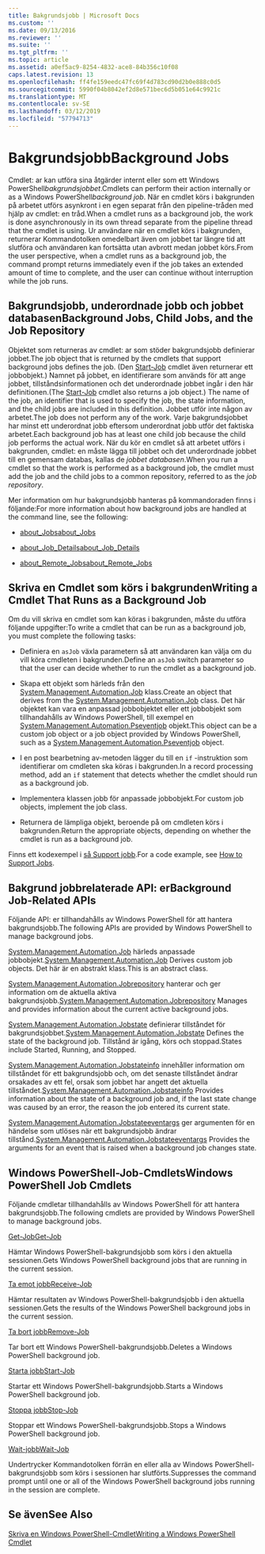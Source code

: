 ```yaml
---
title: Bakgrundsjobb | Microsoft Docs
ms.custom: ''
ms.date: 09/13/2016
ms.reviewer: ''
ms.suite: ''
ms.tgt_pltfrm: ''
ms.topic: article
ms.assetid: a0ef5ac9-8254-4832-ace8-84b356c10f08
caps.latest.revision: 13
ms.openlocfilehash: ff4fe159eedc47fc69f4d783cd90d2b0e888c0d5
ms.sourcegitcommit: 5990f04b8042ef2d8e571bec6d5b051e64c9921c
ms.translationtype: MT
ms.contentlocale: sv-SE
ms.lasthandoff: 03/12/2019
ms.locfileid: "57794713"
---
```

# <a name="background-jobs"></a><span data-ttu-id="73d0b-102">Bakgrundsjobb</span><span class="sxs-lookup"><span data-stu-id="73d0b-102">Background Jobs</span></span>

<span data-ttu-id="73d0b-103">Cmdlet: ar kan utföra sina åtgärder internt eller som ett Windows PowerShell*bakgrundsjobbet*.</span><span class="sxs-lookup"><span data-stu-id="73d0b-103">Cmdlets can perform their action internally or as a Windows PowerShell*background job*.</span></span> <span data-ttu-id="73d0b-104">När en cmdlet körs i bakgrunden på arbetet utförs asynkront i en egen separat från den pipeline-tråden med hjälp av cmdlet: en tråd.</span><span class="sxs-lookup"><span data-stu-id="73d0b-104">When a cmdlet runs as a background job, the work is done asynchronously in its own thread separate from the pipeline thread that the cmdlet is using.</span></span> <span data-ttu-id="73d0b-105">Ur användare när en cmdlet körs i bakgrunden, returnerar Kommandotolken omedelbart även om jobbet tar längre tid att slutföra och användaren kan fortsätta utan avbrott medan jobbet körs.</span><span class="sxs-lookup"><span data-stu-id="73d0b-105">From the user perspective, when a cmdlet runs as a background job, the command prompt returns immediately even if the job takes an extended amount of time to complete, and the user can continue without interruption while the job runs.</span></span>

## <a name="background-jobs-child-jobs-and-the-job-repository"></a><span data-ttu-id="73d0b-106">Bakgrundsjobb, underordnade jobb och jobbet databasen</span><span class="sxs-lookup"><span data-stu-id="73d0b-106">Background Jobs, Child Jobs, and the Job Repository</span></span>

<span data-ttu-id="73d0b-107">Objektet som returneras av cmdlet: ar som stöder bakgrundsjobb definierar jobbet.</span><span class="sxs-lookup"><span data-stu-id="73d0b-107">The job object that is returned by the cmdlets that support background jobs defines the job.</span></span> <span data-ttu-id="73d0b-108">(Den [Start-Job](/powershell/module/Microsoft.PowerShell.Core/Start-Job) cmdlet även returnerar ett jobbobjekt.) Namnet på jobbet, en identifierare som används för att ange jobbet, tillståndsinformationen och det underordnade jobbet ingår i den här definitionen.</span><span class="sxs-lookup"><span data-stu-id="73d0b-108">(The [Start-Job](/powershell/module/Microsoft.PowerShell.Core/Start-Job) cmdlet also returns a job object.) The name of the job, an identifier that is used to specify the job, the state information, and the child jobs are included in this definition.</span></span> <span data-ttu-id="73d0b-109">Jobbet utför inte någon av arbetet.</span><span class="sxs-lookup"><span data-stu-id="73d0b-109">The job does not perform any of the work.</span></span> <span data-ttu-id="73d0b-110">Varje bakgrundsjobbet har minst ett underordnat jobb eftersom underordnat jobb utför det faktiska arbetet.</span><span class="sxs-lookup"><span data-stu-id="73d0b-110">Each background job has at least one child job because the child job performs the actual work.</span></span> <span data-ttu-id="73d0b-111">När du kör en cmdlet så att arbetet utförs i bakgrunden, cmdlet: en måste lägga till jobbet och det underordnade jobbet till en gemensam databas, kallas de *jobbet databasen*.</span><span class="sxs-lookup"><span data-stu-id="73d0b-111">When you run a cmdlet so that the work is performed as a background job, the cmdlet must add the job and the child jobs to a common repository, referred to as the *job repository*.</span></span>

<span data-ttu-id="73d0b-112">Mer information om hur bakgrundsjobb hanteras på kommandoraden finns i följande:</span><span class="sxs-lookup"><span data-stu-id="73d0b-112">For more information about how background jobs are handled at the command line, see the following:</span></span>

- [<span data-ttu-id="73d0b-113">about_Jobs</span><span class="sxs-lookup"><span data-stu-id="73d0b-113">about_Jobs</span></span>](/powershell/module/microsoft.powershell.core/about/about_jobs)

- [<span data-ttu-id="73d0b-114">about_Job_Details</span><span class="sxs-lookup"><span data-stu-id="73d0b-114">about_Job_Details</span></span>](/powershell/module/microsoft.powershell.core/about/about_job_details)

- [<span data-ttu-id="73d0b-115">about_Remote_Jobs</span><span class="sxs-lookup"><span data-stu-id="73d0b-115">about_Remote_Jobs</span></span>](/powershell/module/microsoft.powershell.core/about/about_remote_jobs)

## <a name="writing-a-cmdlet-that-runs-as-a-background-job"></a><span data-ttu-id="73d0b-116">Skriva en Cmdlet som körs i bakgrunden</span><span class="sxs-lookup"><span data-stu-id="73d0b-116">Writing a Cmdlet That Runs as a Background Job</span></span>

<span data-ttu-id="73d0b-117">Om du vill skriva en cmdlet som kan köras i bakgrunden, måste du utföra följande uppgifter:</span><span class="sxs-lookup"><span data-stu-id="73d0b-117">To write a cmdlet that can be run as a background job, you must complete the following tasks:</span></span>

- <span data-ttu-id="73d0b-118">Definiera en `asJob` växla parametern så att användaren kan välja om du vill köra cmdleten i bakgrunden.</span><span class="sxs-lookup"><span data-stu-id="73d0b-118">Define an `asJob` switch parameter so that the user can decide whether to run the cmdlet as a background job.</span></span>

- <span data-ttu-id="73d0b-119">Skapa ett objekt som härleds från den [System.Management.Automation.Job](/dotnet/api/System.Management.Automation.Job) klass.</span><span class="sxs-lookup"><span data-stu-id="73d0b-119">Create an object that derives from the [System.Management.Automation.Job](/dotnet/api/System.Management.Automation.Job) class.</span></span> <span data-ttu-id="73d0b-120">Det här objektet kan vara en anpassad jobbobjektet eller ett jobbobjekt som tillhandahålls av Windows PowerShell, till exempel en [System.Management.Automation.Pseventjob](/dotnet/api/System.Management.Automation.PSEventJob) objekt.</span><span class="sxs-lookup"><span data-stu-id="73d0b-120">This object can be a custom job object or a job object provided by Windows PowerShell, such as a [System.Management.Automation.Pseventjob](/dotnet/api/System.Management.Automation.PSEventJob) object.</span></span>

- <span data-ttu-id="73d0b-121">I en post bearbetning av-metoden lägger du till en `if` -instruktion som identifierar om cmdleten ska köras i bakgrunden.</span><span class="sxs-lookup"><span data-stu-id="73d0b-121">In a record processing method, add an `if` statement that detects whether the cmdlet should run as a background job.</span></span>

- <span data-ttu-id="73d0b-122">Implementera klassen jobb för anpassade jobbobjekt.</span><span class="sxs-lookup"><span data-stu-id="73d0b-122">For custom job objects, implement the job class.</span></span>

- <span data-ttu-id="73d0b-123">Returnera de lämpliga objekt, beroende på om cmdleten körs i bakgrunden.</span><span class="sxs-lookup"><span data-stu-id="73d0b-123">Return the appropriate objects, depending on whether the cmdlet is run as a background job.</span></span>

<span data-ttu-id="73d0b-124">Finns ett kodexempel i [så Support jobb](./how-to-support-jobs.md).</span><span class="sxs-lookup"><span data-stu-id="73d0b-124">For a code example, see [How to Support Jobs](./how-to-support-jobs.md).</span></span>

## <a name="background-job-related-apis"></a><span data-ttu-id="73d0b-125">Bakgrund jobbrelaterade API: er</span><span class="sxs-lookup"><span data-stu-id="73d0b-125">Background Job-Related APIs</span></span>

<span data-ttu-id="73d0b-126">Följande API: er tillhandahålls av Windows PowerShell för att hantera bakgrundsjobb.</span><span class="sxs-lookup"><span data-stu-id="73d0b-126">The following APIs are provided by Windows PowerShell to manage background jobs.</span></span>

<span data-ttu-id="73d0b-127">[System.Management.Automation.Job](/dotnet/api/System.Management.Automation.Job) härleds anpassade jobbobjekt.</span><span class="sxs-lookup"><span data-stu-id="73d0b-127">[System.Management.Automation.Job](/dotnet/api/System.Management.Automation.Job) Derives custom job objects.</span></span> <span data-ttu-id="73d0b-128">Det här är en abstrakt klass.</span><span class="sxs-lookup"><span data-stu-id="73d0b-128">This is an abstract class.</span></span>

<span data-ttu-id="73d0b-129">[System.Management.Automation.Jobrepository](/dotnet/api/System.Management.Automation.JobRepository) hanterar och ger information om de aktuella aktiva bakgrundsjobb.</span><span class="sxs-lookup"><span data-stu-id="73d0b-129">[System.Management.Automation.Jobrepository](/dotnet/api/System.Management.Automation.JobRepository) Manages and provides information about the current active background jobs.</span></span>

<span data-ttu-id="73d0b-130">[System.Management.Automation.Jobstate](/dotnet/api/System.Management.Automation.JobState) definierar tillståndet för bakgrundsjobbet.</span><span class="sxs-lookup"><span data-stu-id="73d0b-130">[System.Management.Automation.Jobstate](/dotnet/api/System.Management.Automation.JobState) Defines the state of the background job.</span></span> <span data-ttu-id="73d0b-131">Tillstånd är igång, körs och stoppad.</span><span class="sxs-lookup"><span data-stu-id="73d0b-131">States include Started, Running, and Stopped.</span></span>

<span data-ttu-id="73d0b-132">[System.Management.Automation.Jobstateinfo](/dotnet/api/System.Management.Automation.JobStateInfo) innehåller information om tillståndet för ett bakgrundsjobb och, om det senaste tillståndet ändrar orsakades av ett fel, orsak som jobbet har angett det aktuella tillståndet.</span><span class="sxs-lookup"><span data-stu-id="73d0b-132">[System.Management.Automation.Jobstateinfo](/dotnet/api/System.Management.Automation.JobStateInfo) Provides information about the state of a background job and, if the last state change was caused by an error, the reason the job entered its current state.</span></span>

<span data-ttu-id="73d0b-133">[System.Management.Automation.Jobstateeventargs](/dotnet/api/System.Management.Automation.JobStateEventArgs) ger argumenten för en händelse som utlöses när ett bakgrundsjobb ändrar tillstånd.</span><span class="sxs-lookup"><span data-stu-id="73d0b-133">[System.Management.Automation.Jobstateeventargs](/dotnet/api/System.Management.Automation.JobStateEventArgs) Provides the arguments for an event that is raised when a background job changes state.</span></span>

## <a name="windows-powershell-job-cmdlets"></a><span data-ttu-id="73d0b-134">Windows PowerShell-Job-Cmdlets</span><span class="sxs-lookup"><span data-stu-id="73d0b-134">Windows PowerShell Job Cmdlets</span></span>

<span data-ttu-id="73d0b-135">Följande cmdletar tillhandahålls av Windows PowerShell för att hantera bakgrundsjobb.</span><span class="sxs-lookup"><span data-stu-id="73d0b-135">The following cmdlets are provided by Windows PowerShell to manage background jobs.</span></span>

[<span data-ttu-id="73d0b-136">Get-Job</span><span class="sxs-lookup"><span data-stu-id="73d0b-136">Get-Job</span></span>](/powershell/module/Microsoft.PowerShell.Core/Get-Job)

<span data-ttu-id="73d0b-137">Hämtar Windows PowerShell-bakgrundsjobb som körs i den aktuella sessionen.</span><span class="sxs-lookup"><span data-stu-id="73d0b-137">Gets Windows PowerShell background jobs that are running in the current session.</span></span>

[<span data-ttu-id="73d0b-138">Ta emot jobb</span><span class="sxs-lookup"><span data-stu-id="73d0b-138">Receive-Job</span></span>](/powershell/module/Microsoft.PowerShell.Core/Receive-Job)

<span data-ttu-id="73d0b-139">Hämtar resultaten av Windows PowerShell-bakgrundsjobb i den aktuella sessionen.</span><span class="sxs-lookup"><span data-stu-id="73d0b-139">Gets the results of the Windows PowerShell background jobs in the current session.</span></span>

[<span data-ttu-id="73d0b-140">Ta bort jobb</span><span class="sxs-lookup"><span data-stu-id="73d0b-140">Remove-Job</span></span>](/powershell/module/Microsoft.PowerShell.Core/Remove-Job)

<span data-ttu-id="73d0b-141">Tar bort ett Windows PowerShell-bakgrundsjobb.</span><span class="sxs-lookup"><span data-stu-id="73d0b-141">Deletes a Windows PowerShell background job.</span></span>

[<span data-ttu-id="73d0b-142">Starta jobb</span><span class="sxs-lookup"><span data-stu-id="73d0b-142">Start-Job</span></span>](/powershell/module/Microsoft.PowerShell.Core/Start-Job)

<span data-ttu-id="73d0b-143">Startar ett Windows PowerShell-bakgrundsjobb.</span><span class="sxs-lookup"><span data-stu-id="73d0b-143">Starts a Windows PowerShell background job.</span></span>

[<span data-ttu-id="73d0b-144">Stoppa jobb</span><span class="sxs-lookup"><span data-stu-id="73d0b-144">Stop-Job</span></span>](/powershell/module/Microsoft.PowerShell.Core/Stop-Job)

<span data-ttu-id="73d0b-145">Stoppar ett Windows PowerShell-bakgrundsjobb.</span><span class="sxs-lookup"><span data-stu-id="73d0b-145">Stops a Windows PowerShell background job.</span></span>

[<span data-ttu-id="73d0b-146">Wait-jobb</span><span class="sxs-lookup"><span data-stu-id="73d0b-146">Wait-Job</span></span>](/powershell/module/Microsoft.PowerShell.Core/Wait-Job)

<span data-ttu-id="73d0b-147">Undertrycker Kommandotolken förrän en eller alla av Windows PowerShell-bakgrundsjobb som körs i sessionen har slutförts.</span><span class="sxs-lookup"><span data-stu-id="73d0b-147">Suppresses the command prompt until one or all of the Windows PowerShell background jobs running in the session are complete.</span></span>

## <a name="see-also"></a><span data-ttu-id="73d0b-148">Se även</span><span class="sxs-lookup"><span data-stu-id="73d0b-148">See Also</span></span>

[<span data-ttu-id="73d0b-149">Skriva en Windows PowerShell-Cmdlet</span><span class="sxs-lookup"><span data-stu-id="73d0b-149">Writing a Windows PowerShell Cmdlet</span></span>](./writing-a-windows-powershell-cmdlet.md)

